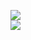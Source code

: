 ![](https://github-readme-streak-stats.herokuapp.com/?user=bencewokk&theme=transparent&hide_border=true)<br/>
![](https://github-readme-stats.vercel.app/api/top-langs/?username=bencewokk&theme=transparent&hide_border=true&include_all_commits=false&count_private=false&layout=compact)

